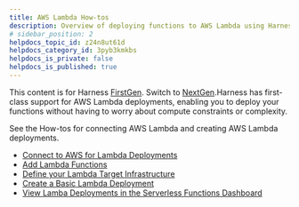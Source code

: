 ```yaml
---
title: AWS Lambda How-tos
description: Overview of deploying functions to AWS Lambda using Harness.
# sidebar_position: 2
helpdocs_topic_id: z24n8ut61d
helpdocs_category_id: 3pyb3kmkbs
helpdocs_is_private: false
helpdocs_is_published: true
---
```


This content is for Harness [FirstGen](../../../../getting-started/harness-first-gen-vs-harness-next-gen.md). Switch to [NextGen](../../../../continuous-delivery/deploy-srv-diff-platforms/serverless-framework/serverless-lambda-cd-quickstart.md).Harness has first-class support for AWS Lambda deployments, enabling you to deploy your functions without having to worry about compute constraints or complexity.

See the How-tos for connecting AWS Lambda and creating AWS Lambda deployments.

* [Connect to AWS for Lambda Deployments](1-delegate-and-connectors-for-lambda.md)
* [Add Lambda Functions](2-service-for-lambda.md)
* [Define your Lambda Target Infrastructure](3-lambda-environments.md)
* [Create a Basic Lambda Deployment](4-lambda-workflows-and-deployments.md)
* [View Lamba Deployments in the Serverless Functions Dashboard](view-lamba-deployments-in-the-serverless-functions-dashboard.md)

